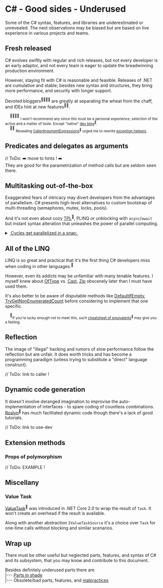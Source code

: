 # C# - Good sides - Underused

Some of the C# syntax, features, and libraries are underestimated or unrevealed. The next observations may be biased but are based on live experience in various projects and teams.

## Fresh released

C# evolves swiftly with regular and rich releases, but not every developer is an early adaptor, and not every team is eager to update the breadwinning production environment.

However, staying fit with C# is reasonable and feasible. Releases of .NET are cumulative and stable; besides new syntax and structures, they bring more performance, and security with longer support. 

Devoted bloggers<sup>👨‍👩‍👧‍👦</sup> are greatly at separating the wheat from the chaff, and IDEs hint at new features<sup>🙋‍♂️</sup>.

&nbsp;&nbsp;&nbsp;&nbsp;<sup>👨‍👩‍👧‍👦</sup> <sub>I won't recommend any since this must be a personal experience, selection of the active and a matter of taste. Except "native" [dev blog](https://devblogs.microsoft.com/dotnet/)<sup>🔗</sup>.</sub>\
&nbsp;&nbsp;&nbsp;&nbsp;<sup>🙋‍♂️</sup> <sub>Revealing [CallerArgumentExpressions](https://learn.microsoft.com/en-us/dotnet/csharp/language-reference/proposals/csharp-10.0/caller-argument-expression)<sup>🔗</sup> urged me to rewrite [exception helpers](https://github.com/Kyriosity/use-dev/tree/main/src/TuttiFrutti/AbcExt/Errors).</sub>

## Predicates and delegates as arguments

// ToDo: ➡️ move to hints ! ➡️ \
They are good for the parametrization of method calls but are seldom seen there.

## Multitasking out-of-the-box

Exaggerated fears of intricacy may divert developers from the advantages of parallelism. C# presents high-level alternatives to custom bootstrap of multi-threading (semaphores, mutex, locks, pools). 

And it's not even about cozy [TPL](https://docs.microsoft.com/en-us/dotnet/standard/parallel-programming/task-parallel-library-tpl)<sup>🔗</sup>, PLINQ or unblocking with `async`/`await` but instant syntax alteration that unleashes the power of parallel computing.

<details>
   <summary><ins>&nbsp;Cycles get parallelized in a snap:&nbsp;</ins></summary>
   
```diff
   var nats = Enumerable.Range(1, 28_000_000).ToArray();
-  foreach (var item in nats) 
-    CalcHard(item);
+  Parallel.ForEach(nats, CalcHard); // must be faster on casual PC

static void CalcHard(int nat) {
   using var sha = SHA512.Create();
   _ = sha.ComputeHash(Encoding.UTF8.GetBytes(((int)Math.Sqrt(nat) / Math.Atan2(nat, nat)).ToString()));
 }

```

</details>

## All of the LINQ

LINQ is so great and practical that it's the first thing C# developers miss when coding in other languages.<sup>:large_blue_diamond:</sup>

However, even its addicts may be unfamiliar with many tenable features. I myself knew about [OfType](https://learn.microsoft.com/en-us/dotnet/api/system.linq.enumerable.oftype) vs. [Cast](https://learn.microsoft.com/en-us/dotnet/api/system.linq.enumerable.cast), [Zip](https://learn.microsoft.com/dotnet/api/system.linq.enumerable.zip) obscenely later than I must have used them.

It's also better to be aware of disputable methods like [DefaultIfEmpty](https://learn.microsoft.com/dotnet/api/system.linq.enumerable.defaultifempty), [TryGetNonEnumeratedCount](https://learn.microsoft.com/dotnet/api/system.linq.enumerable.trygetnonenumeratedcount) before considering to implement that one specific.

&nbsp;&nbsp;&nbsp;&nbsp;<sup>:large_blue_diamond:</sup><sub>If you're lucky enough not to meet this, such [cheatsheet of equivalents](https://www.garethrepton.com/TypeScript-equivalents-for-DotNet-Linq-functions/)<sup>🔗</sup> may give you a feeling.</sub>

## Reflection

The image of "illegal" hacking and rumors of slow performance follow the reflection but are unfair. It does worth tricks and has become a programming paradigm (unless trying to substitute a "direct" language construct). 

// ToDo: link to caller !

## Dynamic code generation

It doesn't involve deranged imagination to improvise the auto-implementation of interfaces - to spare coding of countless combinations. [Roslyn](https://github.com/dotnet/roslyn)<sup>🔗</sup> has  much facilitated dynamic code though there's a lack of good tutorials.

// ToDo: link to use-dev

## Extension methods

### Props of polymorphism

// ToDo: EXAMPLE !

## Miscellany

### Value Task

[ValueTask](learn.microsoft.com/dotnet/api/system.threading.tasks.valuetask-1)<sup>🔗</sup> was introduced in .NET Core 2.0 to wrap the result of `Task`. It won't create an overhead if the result is available.

Along with another abstraction `IValueTaskSource` it's a choice over `Task` for one-time calls without blocking and similar scenarios.

## Wrap up

There must be other useful but neglected parts, features, and syntax of C# and its subsystem, that you may know and contribute to this document.

Besides definitely underused parts there are\
|--- [Parts in shade](cs-shadow_parts.md)\
|--- Obsolete/bad parts, features, and [malpractices](../a.review/cs-malpractice.md) 
